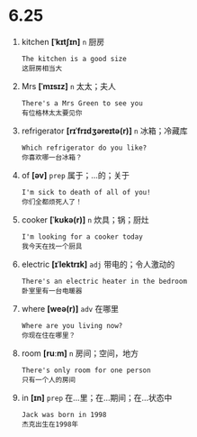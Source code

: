 # 6.25


1. kitchen **[ˈkɪtʃɪn]** `n` 厨房
    ```
    The kitchen is a good size
    这厨房相当大
    ```

2. Mrs **[ˈmɪsɪz]** `n` 太太；夫人
    ```
    There's a Mrs Green to see you
    有位格林太太要见你
    ```

3. refrigerator **[rɪˈfrɪdʒəreɪtə(r)]** `n` 冰箱；冷藏库
    ```
    Which refrigerator do you like?
    你喜欢哪一台冰箱？
    ```

4. of **[əv]** `prep` 属于；...的；关于
    ```
    I'm sick to death of all of you!
    你们全都烦死人了！
    ```

5. cooker **[ˈkʊkə(r)]** `n` 炊具；锅；厨灶
    ```
    I'm looking for a cooker today
    我今天在找一个厨具
    ```

6. electric **[ɪˈlektrɪk]** `adj` 带电的；令人激动的
    ```
    There's an electric heater in the bedroom
    卧室里有一台电暖器
    ```

7. where **[weə(r)]** `adv` 在哪里
    ```
    Where are you living now?
    你现在住在哪里？
    ```

8. room **[ruːm]** `n` 房间；空间，地方
    ```
    There's only room for one person
    只有一个人的房间
    ```

9. in **[ɪn]** `prep` 在...里；在...期间；在...状态中
    ```
    Jack was born in 1998
    杰克出生在1998年
    ```
